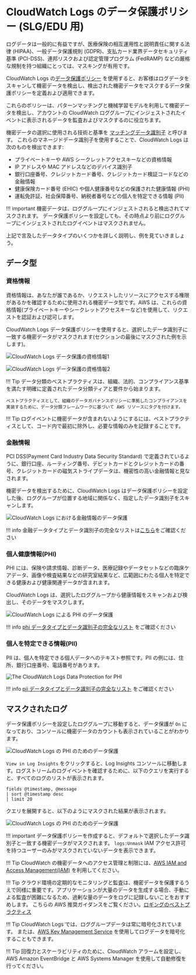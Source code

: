 # CloudWatch Logs のデータ保護ポリシー (SLG/EDU 用)

ログデータは一般的に有益ですが、医療保険の相互運用性と説明責任に関する法律 (HIPAA)、一般データ保護規則 (GDPR)、支払カード業界データセキュリティ基準 (PCI-DSS)、連邦リスクおよび認定管理プログラム (FedRAMP) などの厳格な規制を持つ組織にとっては、マスキングが有用です。

CloudWatch Logs の[データ保護ポリシー](https://docs.aws.amazon.com/ja_jp/AmazonCloudWatch/latest/logs/cloudwatch-logs-data-protection-policies.html) を使用すると、お客様はログデータをスキャンして機密データを検出し、検出された機密データをマスクするデータ保護ポリシーを定義および適用できます。

これらのポリシーは、パターンマッチングと機械学習モデルを利用して機密データを検出し、アカウントの CloudWatch ロググループにインジェストされたイベントに表示されるデータを監査およびマスクするのに役立ちます。

機密データの選択に使用される技術と基準を [マッチングデータ識別子](https://docs.aws.amazon.com/ja_jp/AmazonCloudWatch/latest/logs/cloudwatch-logs-data-protection-policies.html) と呼びます。 これらのマネージドデータ識別子を使用することで、CloudWatch Logs は次のものを検出できます:

- プライベートキーや AWS シークレットアクセスキーなどの資格情報
- IP アドレスや MAC アドレスなどのデバイス識別子  
- 銀行口座番号、クレジットカード番号、クレジットカード検証コードなどの金融情報
- 健康保険カード番号 (EHIC) や個人健康番号などの保護された健康情報 (PHI)
- 運転免許証、社会保障番号、納税者番号などの個人を特定できる情報 (PII)

!!! important
    機密データは、ロググループにインジェストされると検出されてマスクされます。 データ保護ポリシーを設定しても、その時点より前にロググループにインジェストされたログイベントはマスクされません。

上記で言及したデータタイプのいくつかを詳しく説明し、例を見ていきましょう。

## データ型

### 資格情報

資格情報は、あなたが誰であるか、リクエストしたリソースにアクセスする権限があるかを確認するために使用される機密データ型です。AWS は、これらの資格情報(プライベートキーやシークレットアクセスキーなど)を使用して、リクエストを認証および認可します。

CloudWatch Logs データ保護ポリシーを使用すると、選択したデータ識別子に一致する機密データがマスクされます(セクションの最後にマスクされた例を示します)。

![CloudWatch Logs データ保護の資格情報1](../../../images/cwl-dp-credentials.png)


![CloudWatch Logs データ保護の資格情報2](../../../images/cwl-dp-cred-sensitive.png)



!!! Tip
    データ分類のベストプラクティスは、組織、法的、コンプライアンス基準を満たす明確に定義されたデータ分類ティアと要件から始まります。

    ベストプラクティスとして、組織のデータガバナンスポリシーに準拠したコンプライアンスを実装するために、データ分類フレームワークに基づいて AWS リソースにタグを付けます。


!!! Tip
   ログイベントに機密データが含まれないようにするには、ベストプラクティスとして、コード内で最初に除外し、必要な情報のみを記録することです。

### 金融情報

PCI DSS(Payment Card Industry Data Security Standard) で定義されているように、銀行口座、ルーティング番号、デビットカードとクレジットカードの番号、クレジットカードの磁気ストライプデータは、機密性の高い金融情報と見なされます。

機密データを検出するために、CloudWatch Logs はデータ保護ポリシーを設定した後、ロググループが位置する地域に関係なく、指定したデータ識別子をスキャンします。

![CloudWatch Logs における金融情報のデータ保護](../../../images/cwl-dp-fin-info.png)

!!! info
    金融データタイプとデータ識別子の完全なリストは[こちら](https://docs.aws.amazon.com/AmazonCloudWatch/latest/logs/protect-sensitive-log-data-types-financial.html)をご確認ください

### 個人健康情報(PHI)

PHI には、保険や請求情報、診断データ、医療記録やデータセットなどの臨床ケアデータ、画像や検査結果などの研究室結果など、広範囲にわたる個人を特定できる健康および健康関連データが含まれます。

CloudWatch Logs は、選択したロググループから健康情報をスキャンおよび検出し、そのデータをマスクします。

![CloudWatch Logs による PHI のデータ保護](../../../images/cwl-dp-phi.png)

!!! info
    [phi データタイプとデータ識別子の完全なリスト](https://docs.aws.amazon.com/AmazonCloudWatch/latest/logs/protect-sensitive-log-data-types-health.html) をご確認ください

### 個人を特定できる情報(PII)

PII は、個人を特定できる個人データへのテキスト参照です。PII の例には、住所、銀行口座番号、電話番号があります。

![The CloudWatch Logs Data Protection for PHI](../../../images/cwl-dp-pii.png)

!!! info
    [pii データタイプとデータ識別子の完全なリスト](https://docs.aws.amazon.com/AmazonCloudWatch/latest/logs/protect-sensitive-log-data-types-pii.html) をご確認ください

## マスクされたログ

データ保護ポリシーを設定したロググループに移動すると、データ保護が `On` になっており、コンソールに機密データのカウントも表示されていることがわかります。

![CloudWatch Logs の PHI のためのデータ保護](../../../images/cwl-dp-loggroup.png)

`View in Log Insights` をクリックすると、Log Insights コンソールに移動します。ログストリームのログイベントを確認するために、以下のクエリを実行すると、すべてのログのリストが表示されます。

```
fields @timestamp, @message
| sort @timestamp desc
| limit 20
```

クエリを展開すると、以下のようにマスクされた結果が表示されます。

![CloudWatch Logs の PHI のためのデータ保護](../../../images/cwl-dp-masked.png)

!!! important
    データ保護ポリシーを作成すると、デフォルトで選択したデータ識別子と一致する機密データがマスクされます。 `logs:Unmask` IAM アクセス許可を持つユーザーのみがマスクされていないデータを表示できます。


!!! Tip
    CloudWatch の機密データへのアクセス管理と制限には、[AWS IAM and Access Management(IAM)](https://docs.aws.amazon.com/AmazonCloudWatch/latest/monitoring/auth-and-access-control-cw.html) を利用してください。


!!! Tip
    クラウド環境の定期的なモニタリングと監査は、機密データを保護するうえで同様に重要です。アプリケーションが大量のデータを生成する場合、手動による監査が困難になるため、過剰な量のデータをログに記録しないことをおすすめします。 こちらの AWS 推奨ガイダンスをご覧ください。[ロギングのベストプラクティス](https://docs.aws.amazon.com/prescriptive-guidance/latest/logging-monitoring-for-application-owners/logging-best-practices.html)


!!! Tip
    CloudWatch Logs では、ロググループデータは常に暗号化されています。 または、[AWS Key Management Service](https://docs.aws.amazon.com/AmazonCloudWatch/latest/logs/encrypt-log-data-kms.html) を使用してログデータを暗号化することもできます。


!!! Tip
    回復力とスケーラビリティのために、CloudWatch アラームを設定し、AWS Amazon EventBridge と AWS Systems Manager を使用して自動修復を行ってください。



[^1]: 機密データを保護する方法については、AWS ブログの [Protect Sensitive Data with Amazon CloudWatch Logs](https://aws.amazon.com/blogs/aws/protect-sensitive-data-with-amazon-cloudwatch-logs/) から始めてください。
